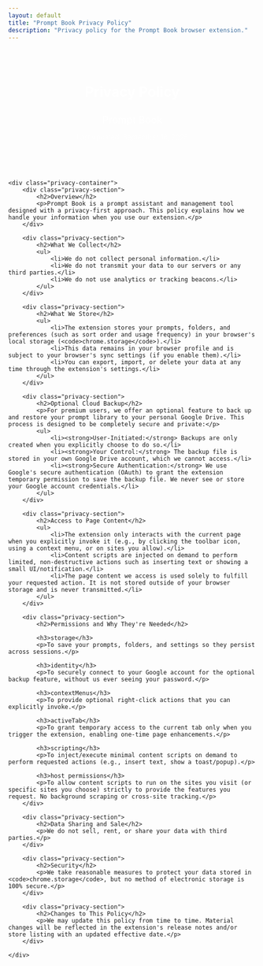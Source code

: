```yaml
---
layout: default
title: "Prompt Book Privacy Policy"
description: "Privacy policy for the Prompt Book browser extension."
---
```


<main>
    <div class="privacy-header">
        <h1>Privacy Policy</h1>
        <h2 class="product-subtitle">Prompt Book</h2>
        <p class="subtitle">Last updated: September 16, 2025</p>
    </div>
    
    <div class="privacy-container">
        <div class="privacy-section">
            <h2>Overview</h2>
            <p>Prompt Book is a prompt assistant and management tool designed with a privacy-first approach. This policy explains how we handle your information when you use our extension.</p>
        </div>
        
        <div class="privacy-section">
            <h2>What We Collect</h2>
            <ul>
                <li>We do not collect personal information.</li>
                <li>We do not transmit your data to our servers or any third parties.</li>
                <li>We do not use analytics or tracking beacons.</li>
            </ul>
        </div>
        
        <div class="privacy-section">
            <h2>What We Store</h2>
            <ul>
                <li>The extension stores your prompts, folders, and preferences (such as sort order and usage frequency) in your browser's local storage (<code>chrome.storage</code>).</li>
                <li>This data remains in your browser profile and is subject to your browser's sync settings (if you enable them).</li>
                <li>You can export, import, or delete your data at any time through the extension's settings.</li>
            </ul>
        </div>

        <div class="privacy-section">
            <h2>Optional Cloud Backup</h2>
            <p>For premium users, we offer an optional feature to back up and restore your prompt library to your personal Google Drive. This process is designed to be completely secure and private:</p>
            <ul>
                <li><strong>User-Initiated:</strong> Backups are only created when you explicitly choose to do so.</li>
                <li><strong>Your Control:</strong> The backup file is stored in your own Google Drive account, which we cannot access.</li>
                <li><strong>Secure Authentication:</strong> We use Google's secure authentication (OAuth) to grant the extension temporary permission to save the backup file. We never see or store your Google account credentials.</li>
            </ul>
        </div>
        
        <div class="privacy-section">
            <h2>Access to Page Content</h2>
            <ul>
                <li>The extension only interacts with the current page when you explicitly invoke it (e.g., by clicking the toolbar icon, using a context menu, or on sites you allow).</li>
                <li>Content scripts are injected on demand to perform limited, non-destructive actions such as inserting text or showing a small UI/notification.</li>
                <li>The page content we access is used solely to fulfill your requested action. It is not stored outside of your browser storage and is never transmitted.</li>
            </ul>
        </div>
        
        <div class="privacy-section">
            <h2>Permissions and Why They're Needed</h2>
            
            <h3>storage</h3>
            <p>To save your prompts, folders, and settings so they persist across sessions.</p>

            <h3>identity</h3>
            <p>To securely connect to your Google account for the optional backup feature, without us ever seeing your password.</p>
            
            <h3>contextMenus</h3>
            <p>To provide optional right-click actions that you can explicitly invoke.</p>
            
            <h3>activeTab</h3>
            <p>To grant temporary access to the current tab only when you trigger the extension, enabling one-time page enhancements.</p>
            
            <h3>scripting</h3>
            <p>To inject/execute minimal content scripts on demand to perform requested actions (e.g., insert text, show a toast/popup).</p>
            
            <h3>host permissions</h3>
            <p>To allow content scripts to run on the sites you visit (or specific sites you choose) strictly to provide the features you request. No background scraping or cross-site tracking.</p>
        </div>
        
        <div class="privacy-section">
            <h2>Data Sharing and Sale</h2>
            <p>We do not sell, rent, or share your data with third parties.</p>
        </div>
        
        <div class="privacy-section">
            <h2>Security</h2>
            <p>We take reasonable measures to protect your data stored in <code>chrome.storage</code>, but no method of electronic storage is 100% secure.</p>
        </div>
        
        <div class="privacy-section">
            <h2>Changes to This Policy</h2>
            <p>We may update this policy from time to time. Material changes will be reflected in the extension's release notes and/or store listing with an updated effective date.</p>
        </div>

    </div>
</main>

<style>
    .privacy-header {
        text-align: center;
        margin-bottom: 2rem;
        padding: 2rem 0;
        background: var(--gradient-primary);
        color: white;
    }
    
    .privacy-header h1 {
        margin-bottom: 0.5rem;
    }
    
    .product-subtitle {
        font-size: 1.25rem;
        font-weight: 400;
        margin-bottom: 0.5rem;
        color: rgba(255, 255, 255, 0.9);
    }
    
    .subtitle {
        opacity: 0.8;
    }
    
    .privacy-container {
        max-width: 800px;
        margin: 0 auto;
        padding: 2rem;
    }
    
    .privacy-section {
        margin-bottom: 2rem;
    }
    
    .privacy-section h2 {
        color: var(--color-primary);
        margin-bottom: 1rem;
        padding-bottom: 0.5rem;
        border-bottom: 1px solid var(--color-border);
    }
    
    .privacy-section h3 {
        color: var(--color-text);
        margin: 1.5rem 0 0.5rem;
    }
    
    .privacy-section ul {
        padding-left: 1.5rem;
    }
    
    .privacy-section li {
        margin-bottom: 0.5rem;
    }
    
    code {
        background: var(--color-bg-secondary);
        padding: 0.2rem 0.4rem;
        border-radius: 0.25rem;
        font-family: monospace;
    }
    
    .last-updated {
        margin-top: 3rem;
        padding-top: 1rem;
        border-top: 1px solid var(--color-border);
        font-style: italic;
        opacity: 0.7;
    }
</style>
